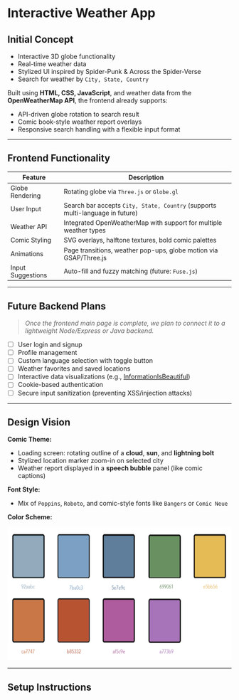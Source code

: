 # Interactive Weather App

## Initial Concept
- Interactive 3D globe functionality
- Real-time weather data
- Stylized UI inspired by Spider-Punk & Across the Spider-Verse
- Search for weather by `City, State, Country`

Built using **HTML, CSS, JavaScript**, and weather data from the **OpenWeatherMap API**, the frontend already supports:
- API-driven globe rotation to search result
- Comic book-style weather report overlays
- Responsive search handling with a flexible input format

---

## Frontend Functionality

| Feature | Description |
|--------|-------------|
| Globe Rendering | Rotating globe via `Three.js` or `Globe.gl` |
| User Input | Search bar accepts `City, State, Country` (supports multi-language in future) |
| Weather API | Integrated OpenWeatherMap with support for multiple weather types |
| Comic Styling | SVG overlays, halftone textures, bold comic palettes |
| Animations | Page transitions, weather pop-ups, globe motion via GSAP/Three.js |
| Input Suggestions | Auto-fill and fuzzy matching (future: `Fuse.js`) |

---

## Future Backend Plans

> *Once the frontend main page is complete, we plan to connect it to a lightweight Node/Express or Java backend.*

- [ ] User login and signup  
- [ ] Profile management  
- [ ] Custom language selection with toggle button 
- [ ] Weather favorites and saved locations  
- [ ] Interactive data visualizations (e.g., [InformationIsBeautiful](https://informationisbeautiful.net/))  
- [ ] Cookie-based authentication  
- [ ] Secure input sanitization (preventing XSS/injection attacks)

---

## Design Vision

**Comic Theme:**  
- Loading screen: rotating outline of a **cloud**, **sun**, and **lightning bolt**
- Stylized location marker zoom-in on selected city  
- Weather report displayed in a **speech bubble** panel (like comic captions)

**Font Style:**  
- Mix of `Poppins`, `Roboto`, and comic-style fonts like `Bangers` or `Comic Neue`

**Color Scheme:**  
<p align="center">
  <img src="https://github.com/irllyliketoast/Interactive-Weather-App/blob/15140ad07e457c669dab4b4a5191707573efa366/Technical%20Documentation/ColorPalette.png" width="1000" height ="300">
</p>

---

## Setup Instructions
